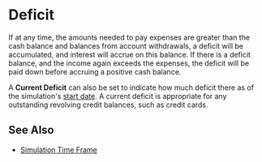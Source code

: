 # Deficit

If at any time, the amounts needed to pay expenses are greater than the cash balance
and balances from account withdrawals, a deficit will be accumulated, and interest 
will accrue on this balance. If there is a deficit balance, and the income again
exceeds the expenses, the deficit will be paid down before accruing a positive cash balance.

A __Current Deficit__ can also be set to indicate how much deficit there as of the simulation's
[start date][1]. A current deficit is appropriate 
for any outstanding revolving credit balances, such as credit cards.

## See Also

* [Simulation Time Frame][1]

[1]:simTimeFrame.html